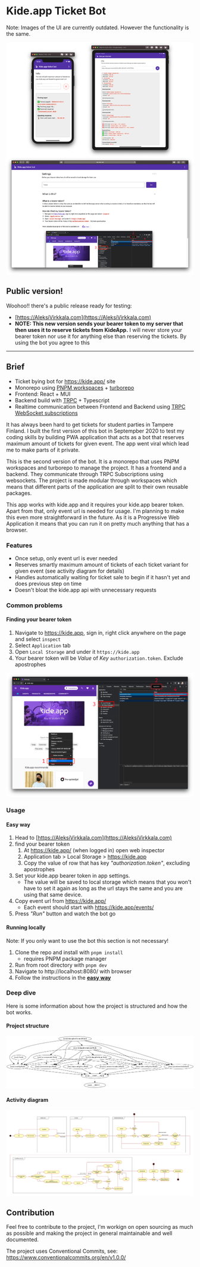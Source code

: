 # Kide.app Ticket Bot

Note: Images of the UI are currently outdated. However the functionality is the same.

![Use cases](/docs/images/scalability.png)

## Public version!

Woohoo!! there's a public release ready for testing:

- [https://AleksiVirkkala.com](https://AleksiVirkkala.com)
- **NOTE: This new version sends your bearer token to my server that then uses it to reserve tickets from KideApp.** I will never store your bearer token nor use it for anything else than reserving the tickets. By using the bot you agree to this

---

## Brief

- Ticket bying bot for https://kide.app/ site
- Monorepo using [PNPM workspaces](https://pnpm.io/workspaces) + [turborepo](https://turbo.build/repo/docs/reference/command-line-reference)
- Frontend: React + MUI
- Backend build with [TRPC](https://trpc.io/) + Typescript
- Realtime communication between Frontend and Backend using [TRPC WebSocket subscriptions](https://trpc.io/docs/subscriptions)

It has always been hard to get tickets for student parties in Tampere Finland. I built the first version of this bot in Septempber 2020 to test my coding skills by building PWA application that acts as a bot that reserves maximum amount of tickets for given event. The app went viral which lead me to make parts of it private.

This is the second version of the bot. It is a monorepo that uses PNPM workspaces and turborepo to manage the project. It has a frontend and a backend. They communicate through TRPC Subscriptions using websockets. The project is made modular through workspaces which means that different parts of the application are split to their own reusable packages.

This app works with kide.app and it requires your kide.app bearer token. Apart from that, only event url is needed for usage. I'm planning to make this even more straightforward in the future. As it is a Progressive Web Application it means that you can run it on pretty much anything that has a browser.

### Features

- Once setup, only event url is ever needed
- Reserves smartly maximum amount of tickets of each ticket variant for given event (see activity diagram for details)
- Handles automatically waiting for ticket sale to begin if it hasn't yet and does previous step on time
- Doesn't bloat the kide.app api with unnecessary requests

### Common problems

#### Finding your bearer token

1. Navigate to https://kide.app, sign in, right click anywhere on the page and select `inspect`
2. Select `Application` tab
3. Open `Local Storage` and under it `https://kide.app`
4. Your bearer token will be _Value_ of _Key_ `authorization.token`. Exclude apostrophes

![Bearer token steps](/docs/images/bearertoken.png)

### Usage

#### Easy way

1. Head to [https://AleksiVirkkala.com](https://AleksiVirkkala.com)
2. find your bearer token
   1. At https://kide.app/ (when logged in) open web inspector
   2. Application tab > Local Storage > https://kide.app
   3. Copy the value of row that has key _"authorization.token"_, excluding apostrophes
3. Set your kide.app bearer token in app settings.
   - The value will be saved to local storage which means that you won't have to set it again as long as the url stays the same and you are using that same device.
4. Copy event url from https://kide.app/
   - Each event should start with https://kide.app/events/
5. Press _"Run"_ button and watch the bot go

#### Running locally

Note: If you only want to use the bot this section is not necessary!

1. Clone the repo and install with `pnpm install`
   - requires PNPM package manager
2. Run from root directory with `pnpm dev`
3. Navigate to http://localhost:8080/ with browser
4. Follow the instructions in the **[easy way](#easy-way)**

### Deep dive

Here is some information about how the project is structured and how the bot works.

#### Project structure

![Project graph](/docs/images/project-graph.png)

#### Activity diagram

![Bot activity diagram](/docs/images/botactivitydiagram.jpg)

## Contribution

Feel free to contribute to the project, I'm workign on open sourcing as much as possible and making the project in general maintainable and well documented.

The project uses Conventional Commits, see: https://www.conventionalcommits.org/en/v1.0.0/
